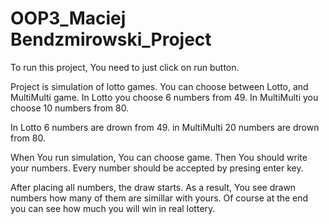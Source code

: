 # OOP3_Maciej Bendzmirowski_Project
To run this project, You need to just click on run button.

Project is simulation of lotto games. 
You can choose between Lotto, and MultiMulti game.
In Lotto you choose 6 numbers from 49.
In MultiMulti you choose 10 numbers from 80.

In Lotto 6 numbers are drown from 49. in MultiMulti 20 numbers are drown from 80.

When You run simulation, You can choose game.
Then You should write your numbers. Every number should be accepted by presing enter key.

After placing all numbers, the draw starts. As a result, You see drawn numbers how many of them are simillar with yours.
Of course at the end you can see how much you will win in real lottery.
